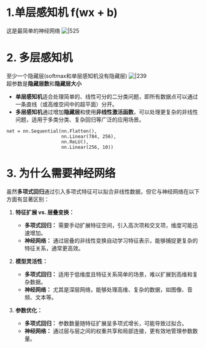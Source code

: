 # 1.单层感知机   f(wx + b)
这是最简单的神经网络
![|525](https://cleverbobo.github.io/2020/08/30/bp/3.png)
# 2. 多层感知机
至少一个隐藏层(softmax和单层感知机没有隐藏层) 
![|239](https://cleverbobo.github.io/2020/08/30/bp/13.png)  
超参数是**隐藏层数**和**隐藏层大小**

- **单层感知机**适合处理简单的、线性可分的二分类问题，即所有数据点可以通过一条直线（或高维空间中的超平面）分开。
- **多层感知机**通过增加**隐藏层**和使用**非线性激活函数**，可以处理更复杂的非线性问题，适用于多类分类、复杂回归等广泛的应用场景。

```
net = nn.Sequential(nn.Flatten(),
                    nn.Linear(784, 256),
                    nn.ReLU(),
                    nn.Linear(256, 10))
```
# 3. 为什么需要神经网络

虽然**多项式回归**通过引入多项式特征可以拟合非线性数据，但它与神经网络在以下方面有显著区别：

1. **特征扩展 vs. 层叠变换：**
	
	- **多项式回归：** 需要手动扩展特征空间，引入高次项和交叉项，维度可能迅速增加。
	- **神经网络：** 通过层叠的非线性变换自动学习特征表示，能够捕捉更复杂的特征关系，通常更高效。
2. **模型灵活性：**
	
	- **多项式回归：** 适用于低维度且特征关系简单的场景，难以扩展到高维和复杂数据。
	- **神经网络：** 尤其是深层网络，能够处理高维、复杂的数据，如图像、音频、文本等。
3. **参数优化：**
	
	- **多项式回归：** 参数数量随特征扩展呈多项式增长，可能导致过拟合。
	- **神经网络：** 通过层与层之间的权重共享和局部连接，更有效地管理参数数量。